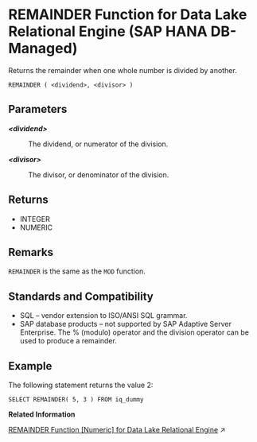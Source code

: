 <!-- loioc575f2fac8f94b1eaf49f8b8797a509f -->

# REMAINDER Function for Data Lake Relational Engine \(SAP HANA DB-Managed\)

Returns the remainder when one whole number is divided by another.



```
REMAINDER ( <dividend>, <divisor> )
```



<a name="loioc575f2fac8f94b1eaf49f8b8797a509f__section_bfp_w25_vrb"/>

## Parameters


<dl>
<dt><b>

*<dividend\>*

</b></dt>
<dd>

The dividend, or numerator of the division.



</dd><dt><b>

*<divisor\>*

</b></dt>
<dd>

The divisor, or denominator of the division.



</dd>
</dl>



<a name="loioc575f2fac8f94b1eaf49f8b8797a509f__section_zv3_ln3_wrb"/>

## Returns

-   INTEGER
-   NUMERIC



<a name="loioc575f2fac8f94b1eaf49f8b8797a509f__section_t3m_x25_vrb"/>

## Remarks

`REMAINDER` is the same as the `MOD` function.



<a name="loioc575f2fac8f94b1eaf49f8b8797a509f__section_hmf_y25_vrb"/>

## Standards and Compatibility

-   SQL – vendor extension to ISO/ANSI SQL grammar.
-   SAP database products – not supported by SAP Adaptive Server Enterprise. The % \(modulo\) operator and the division operator can be used to produce a remainder.



<a name="loioc575f2fac8f94b1eaf49f8b8797a509f__section_kfp_y25_vrb"/>

## Example

The following statement returns the value 2:

```
SELECT REMAINDER( 5, 3 ) FROM iq_dummy
```

**Related Information**  


[REMAINDER Function [Numeric] for Data Lake Relational Engine](https://help.sap.com/viewer/19b3964099384f178ad08f2d348232a9/2023_1_QRC/en-US/a5788e7284f21015a4caecc7b2f96b10.html "Returns the remainder when one whole number is divided by another.") :arrow_upper_right:

